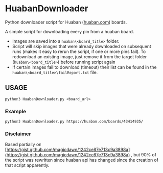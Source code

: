 # HuabanDownloader
Python downloader script for Huaban ([huaban.com](huaban.com)) boards.

A simple script for downloading every pin from a huaban board.

* Images are saved into a `huaban\<board_title>` folder.
* Script will skip images that were already downloaded on subsequent runs (makes it easy to rerun the script, if one or more pins fail). To redownload an existing image, just remove it from the target folder (`huaban\<board_title>`) before running script again
* If certain images fail to download (timeout) their list can be found in the `huaban\<board_title>\failReport.txt` file.


## USAGE
`python3 HuabanDownloader.py <board_url>`

### Example 
`python3 HuabanDownloader.py https://huaban.com/boards/43414935/`

### Disclaimer
Based partially on [https://gist.github.com/magicdawn/1242ce87e713c9a3898a](https://gist.github.com/magicdawn/1242ce87e713c9a3898a)
, but 90% of the script was rewritten since huaban api has changed since the creation of that script apparently.
